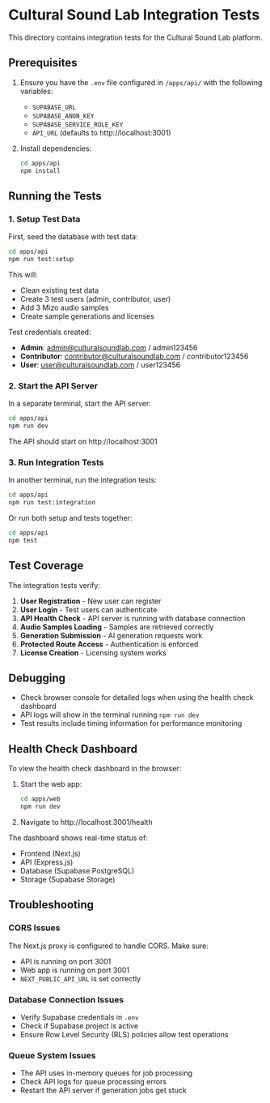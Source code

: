 # Cultural Sound Lab Integration Tests

This directory contains integration tests for the Cultural Sound Lab platform.

## Prerequisites

1. Ensure you have the `.env` file configured in `/apps/api/` with the following variables:
   - `SUPABASE_URL`
   - `SUPABASE_ANON_KEY`
   - `SUPABASE_SERVICE_ROLE_KEY`
   - `API_URL` (defaults to http://localhost:3001)

2. Install dependencies:
   ```bash
   cd apps/api
   npm install
   ```

## Running the Tests

### 1. Setup Test Data

First, seed the database with test data:

```bash
cd apps/api
npm run test:setup
```

This will:
- Clean existing test data
- Create 3 test users (admin, contributor, user)
- Add 3 Mizo audio samples
- Create sample generations and licenses

Test credentials created:
- **Admin**: admin@culturalsoundlab.com / admin123456
- **Contributor**: contributor@culturalsoundlab.com / contributor123456
- **User**: user@culturalsoundlab.com / user123456

### 2. Start the API Server

In a separate terminal, start the API server:

```bash
cd apps/api
npm run dev
```

The API should start on http://localhost:3001

### 3. Run Integration Tests

In another terminal, run the integration tests:

```bash
cd apps/api
npm run test:integration
```

Or run both setup and tests together:

```bash
cd apps/api
npm test
```

## Test Coverage

The integration tests verify:

1. **User Registration** - New user can register
2. **User Login** - Test users can authenticate
3. **API Health Check** - API server is running with database connection
4. **Audio Samples Loading** - Samples are retrieved correctly
5. **Generation Submission** - AI generation requests work
6. **Protected Route Access** - Authentication is enforced
7. **License Creation** - Licensing system works

## Debugging

- Check browser console for detailed logs when using the health check dashboard
- API logs will show in the terminal running `npm run dev`
- Test results include timing information for performance monitoring

## Health Check Dashboard

To view the health check dashboard in the browser:

1. Start the web app:
   ```bash
   cd apps/web
   npm run dev
   ```

2. Navigate to http://localhost:3001/health

The dashboard shows real-time status of:
- Frontend (Next.js)
- API (Express.js)
- Database (Supabase PostgreSQL)
- Storage (Supabase Storage)

## Troubleshooting

### CORS Issues
The Next.js proxy is configured to handle CORS. Make sure:
- API is running on port 3001
- Web app is running on port 3001
- `NEXT_PUBLIC_API_URL` is set correctly

### Database Connection Issues
- Verify Supabase credentials in `.env`
- Check if Supabase project is active
- Ensure Row Level Security (RLS) policies allow test operations

### Queue System Issues
- The API uses in-memory queues for job processing
- Check API logs for queue processing errors
- Restart the API server if generation jobs get stuck